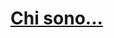 <h1><a href="https://salvatore-licitra.github.io/chisono/">Chi sono...</a></h1>
<!---
Salvatore-Licitra/Salvatore-Licitra is a ✨ special ✨ repository because its `README.md` (this file) appears on your GitHub profile.
You can click the Preview link to take a look at your changes.
--->
